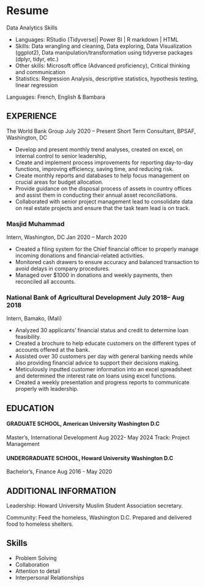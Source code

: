 # Resume

Data Analytics Skills
-   Languages: RStudio (Tidyverse)| Power BI | R markdown | HTML
-   Skills: Data wrangling and cleaning, Data exploring, Data Visualization (ggplot2), Data manipulation/transformation using tidyverse packages (dplyr, tidyr, etc.)
-   Other skills: Microsoft office (Advanced proficiency), Critical thinking and communication
-   Statistics: Regression Analysis, descriptive statistics, hypothesis testing, linear regression

Languages: French, English &amp; Bambara
## EXPERIENCE
The World Bank Group July 2020 – Present
Short Term Consultant, BPSAF, Washington, DC
- Develop and present monthly trend analyses, created on excel, on internal control to senior leadership,
- Create and implement process improvements for reporting day-to-day functions, improving efficiency, saving time, and reducing risk.
- Create monthly reports and databases to help focus management on crucial areas for budget allocation.
- Provide guidance on the disposal process of assets in country offices and assist them in conducting their annual asset reconciliations.
- Collaborated with senior project management lead to consolidate data on real estate projects and
ensure that the task team lead is on track.

### Masjid Muhammad
Intern, Washington, DC Jan 2020 – March 2020
- Created a filing system for the Chief financial officer to properly manage incoming donations and financial-related activities.
- Monitored cash drawers to ensure accuracy and balanced transaction to avoid delays in company procedures.
- Managed over $1000 in donations and weekly payments, then reconciled all accounts.

### National Bank of Agricultural Development July 2018– Aug 2018
Intern, Bamako, (Mali)
- Analyzed 30 applicants’ financial status and credit to determine loan feasibility.
- Created a brochure to help educate customers on the different types of accounts offered at the bank.
- Assisted over 30 customers per day with general banking needs while also providing financial advice to support their decisions making.
- Meticulously inputted customer information into an excel spreadsheet and determined the interest rate on loans using excel functions.
- Created a weekly presentation and progress reports to communicate properly with leadership.

## EDUCATION
#### GRADUATE SCHOOL, American University Washington D.C
Master’s, International Development Aug 2022- May 2024
Track: Project Management

#### UNDERGRADUATE SCHOOL, Howard University Washington D.C
Bachelor’s, Finance Aug 2016 - May 2020

## ADDITIONAL INFORMATION
Leadership: Howard University Muslim Student Association secretary.

Community: Feed the homeless, Washington D.C. Prepared and delivered food to homeless shelters.

## Skills
- Problem Solving 
- Collaboration
- Attention to detail
- Interpersonal Relationships
